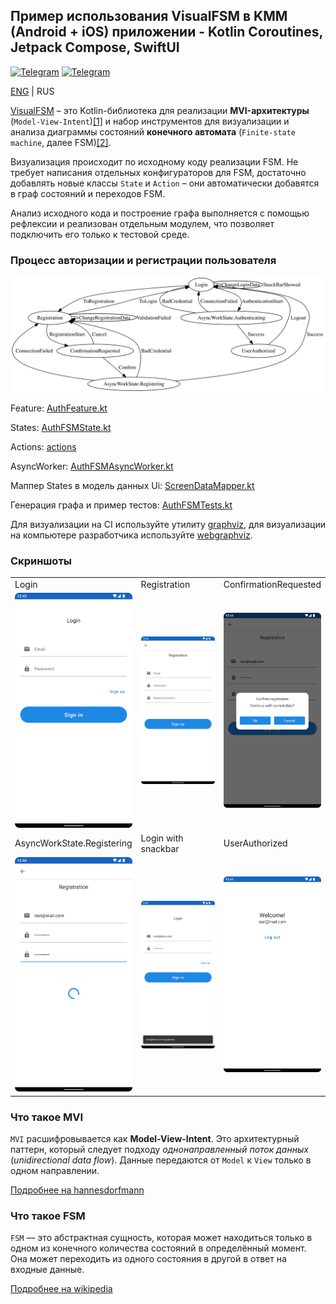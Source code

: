 ## Пример использования VisualFSM в KMM (Android + iOS) приложении - Kotlin Coroutines, Jetpack Compose, SwiftUI

[![Telegram](https://img.shields.io/static/v1?label=Telegram&message=Channel&color=0088CC)](https://t.me/visualfsm)
[![Telegram](https://img.shields.io/static/v1?label=Telegram&message=Chat&color=0088CC)](https://t.me/visualfsm_support)

[ENG](../README.md) | RUS

[VisualFSM](https://github.com/Kontur-Mobile/VisualFSM) – это Kotlin-библиотека для реализации **MVI-архитектуры**
(`Model-View-Intent`)[[1]](#что-такое-mvi) и набор инструментов для визуализации и анализа диаграммы
состояний **конечного автомата** (`Finite-state machine`, далее FSM)[[2]](#что-такое-fsm).

Визуализация происходит по исходному коду реализации FSM. Не требует написания отдельных
конфигураторов для FSM, достаточно добавлять новые классы `State` и `Action` – они автоматически
добавятся в граф состояний и переходов FSM.

Анализ исходного кода и построение графа выполняется с помощью рефлексии и реализован отдельным
модулем, что позволяет подключить его только к тестовой среде.

### Процесс авторизации и регистрации пользователя

<img src="./graph.png" alt="graph"/>

Feature: [AuthFeature.kt](../shared/src/commonMain/kotlin/ru/kontur/mobile/visualfsm/sample_kmm/feature/auth/fsm/AuthFeature.kt)

States: [AuthFSMState.kt](../shared/src/commonMain/kotlin/ru/kontur/mobile/visualfsm/sample_kmm/feature/auth/fsm/AuthFSMState.kt)

Actions: [actions](../shared/src/commonMain/kotlin/ru/kontur/mobile/visualfsm/sample_kmm/feature/auth/fsm/actions)

AsyncWorker: [AuthFSMAsyncWorker.kt](../shared/src/commonMain/kotlin/ru/kontur/mobile/visualfsm/sample_kmm/feature/auth/fsm/AuthFSMAsyncWorker.kt)

Маппер States в модель данных Ui: [ScreenDataMapper.kt](../androidApp/src/main/java/ru/kontur/mobile/visualfsm/sample_kmm/android/ui/auth/ScreenDataMapper.kt)

Генерация графа и пример тестов: [AuthFSMTests.kt](../androidApp/src/test/java/ru/kontur/mobile/visualfsm/sample_kmm/AuthFSMTests.kt)

Для визуализации на CI используйте утилиту [graphviz](https://graphviz.org/doc/info/command.html), для визуализации на компьютере разработчика используйте [webgraphviz](http://www.webgraphviz.com/).

### Скриншоты

<table width="100%">
  <tr>
  <td width="33%">Login</td>
  <td width="33%">Registration</td>
  <td width="33%">ConfirmationRequested</td>
  </tr>
  <tr>
  <td width="33%"><img src="./login.png"/></td>
  <td width="33%"><img src="./reg.png"/></td>
  <td width="33%"><img src="./confirm.png"/></td>
  </tr>
  <tr>
  <td width="33%">AsyncWorkState.Registering</td>
  <td width="33%">Login with snackbar</td>
  <td width="33%">UserAuthorized</td>
  </tr>
  <tr>
  <td width="33%"><img src="./reg_progress.png"/></td>
  <td width="33%"><img src="./snack.png"/></td>
  <td width="33%"><img src="./welcome.png"/></td>
  </tr>
</table>

### Что такое MVI

`MVI` расшифровывается как **Model-View-Intent**. Это архитектурный паттерн, который следует подходу
_однонаправленный поток данных_ (_unidirectional data flow_). Данные передаются от `Model`
к `View` только в одном направлении.

[Подробнее на hannesdorfmann](http://hannesdorfmann.com/android/model-view-intent/)

### Что такое FSM

`FSM` — это абстрактная сущность, которая может находиться только в одном из конечного количества
состояний в определённый момент. Она может переходить из одного состояния в другой в ответ на
входные данные.

[Подробнее на wikipedia](https://en.wikipedia.org/wiki/Finite-state_machine)
